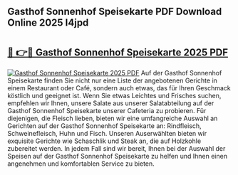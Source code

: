 ## Gasthof Sonnenhof Speisekarte PDF Download Online 2025 I4jpd

# <h2><a href="http://gc7pmmy.nevu.top/?p=Gasthof+Sonnenhof+Speisekarte">🔗 👉🔴 Gasthof Sonnenhof Speisekarte 2025 PDF</a></h2>

[![Gasthof Sonnenhof Speisekarte 2025 PDF](https://i.imgur.com/dBaPXMq.png)](http://gc7pmmy.nevu.top/?p=Gasthof+Sonnenhof+Speisekarte)
Auf der Gasthof Sonnenhof Speisekarte finden Sie nicht nur eine Liste der angebotenen Gerichte in einem Restaurant oder Café, sondern auch etwas, das für Ihren Geschmack köstlich und geeignet ist. Wenn Sie etwas Leichtes und Frisches suchen, empfehlen wir Ihnen, unsere Salate aus unserer Salatabteilung auf der Gasthof Sonnenhof Speisekarte unserer Cafeteria zu probieren. Für diejenigen, die Fleisch lieben, bieten wir eine umfangreiche Auswahl an Gerichten auf der Gasthof Sonnenhof Speisekarte an: Rindfleisch, Schweinefleisch, Huhn und Fisch. Unseren Auserwählten bieten wir exquisite Gerichte wie Schaschlik und Steak an, die auf Holzkohle zubereitet werden. In jedem Fall sind wir bereit, Ihnen bei der Auswahl der Speisen auf der Gasthof Sonnenhof Speisekarte zu helfen und Ihnen einen angenehmen und komfortablen Service zu bieten.
